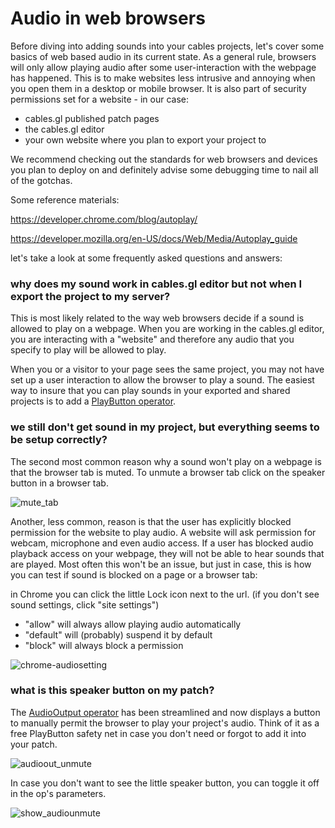 # Audio in web browsers

Before diving into adding sounds into your cables projects, let's cover some basics of web based audio in its current state.
As a general rule, browsers will only allow playing audio after some user-interaction with the webpage has happened.
This is to make websites less intrusive and annoying when you open them in a desktop or mobile browser. It is also part of security permissions set for a website - in our case: 

- cables.gl published patch pages
- the cables.gl editor
- your own website where you plan to export your project to

We recommend checking out the standards for web browsers and devices you plan to deploy on and definitely advise some debugging time to nail all of the gotchas.

Some reference materials:

https://developer.chrome.com/blog/autoplay/

https://developer.mozilla.org/en-US/docs/Web/Media/Autoplay_guide

let's take a look at some frequently asked questions and answers:


### why does my sound work in cables.gl editor but not when I export the project to my server?

This is most likely related to the way web browsers decide if a sound is allowed to play on a webpage. When you are working in the cables.gl editor, you are interacting with a "website" and therefore any audio that you specify to play will be allowed to play. 

When you or a visitor to your page sees the same project, you may not have set up a user interaction to allow the browser to play a sound. The easiest way to insure that you can play sounds in your exported and shared projects is to add a [PlayButton operator](https://cables.gl/op/Ops.Patch.PlayButton).



### we still don't get sound in my project, but everything seems to be setup correctly?
The second most common reason why a sound won't play on a webpage is that the browser tab is muted.
To unmute a browser tab click on the speaker button in a browser tab.

![mute_tab](img/unmutetab.gif)

Another, less common, reason is that the user has explicitly blocked permission for the website to play audio.
A website will ask permission for webcam, microphone and even audio access. If a user has blocked audio playback access on your webpage, they will not be able to hear sounds that are played.
Most often this won't be an issue, but just in case, this is how you can test if sound is blocked on a page or a browser tab:

in Chrome you can click the little Lock icon next to the url.
(if you don't see sound settings, click "site settings")
- "allow" will always allow playing audio automatically
- "default" will (probably) suspend it by default
- "block" will always block a permission

![chrome-audiosetting](img/pagepermissions.png)


### what is this speaker button on my patch? 

The [AudioOutput operator](https://cables.gl/op/Ops.WebAudio.Output_v2) has been streamlined and now displays a button to manually permit the browser to play your project's audio. Think of it as a free PlayButton safety net in case you don't need or forgot to add it into your patch.

![audioout_unmute](img/outputspeaker.png)


In case you don't want to see the little speaker button, you can toggle it off in the op's parameters.

![show_audiounmute](img/showspeaker.png)
